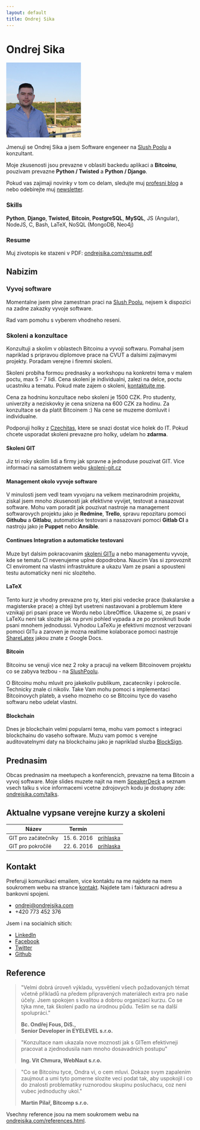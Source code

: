 ```yaml
---
layout: default
title: Ondrej Sika
---
```


# Ondrej Sika

<img src="/static/ondrejsika1_200px.jpg">

Jmenuji se Ondrej Sika a jsem Software engeneer na [Slush Poolu](https://slushpool.com) a konzultant.

Moje zkusenosti jsou prevazne v oblasiti backedu aplikaci a __Bitcoinu__, pouzivam prevazne __Python / Twisted__ a __Python / Django__.

Pokud vas zajimaji novinky v tom co delam, sledujte muj [profesni blog](/blog) a nebo odebirejte muj [newsletter](http://go.oxs.cz/skoleni-git-newsletter).

### Skills

__Python__, __Django__, __Twisted__, __Bitcoin__, __PostgreSQL__, __MySQL__, JS (Angular), NodeJS, C, Bash, LaTeX, NoSQL (MongoDB, Neo4j)

### Resume

Muj zivotopis ke stazeni v PDF: [ondrejsika.com/resume.pdf](https://ondrejsika.com/resume.pdf)


## Nabizim

### Vyvoj software

Momentalne jsem plne zamestnan praci na [Slush Poolu](https://slushpool.com), nejsem k dispozici na zadne zakazky vyvoje software.

Rad vam pomohu s vyberem vhodneho reseni.


### Skoleni a konzultace

Konzultuji a skolim v oblastech Bitcoinu a vyvoji softwaru. Pomahal jsem napriklad s pripravou diplomove prace na CVUT a dalsimi zajimavymi projekty. Poradam verejne i firemni skoleni.

Skoleni probiha formou prednasky a workshopu na konkretni tema v malem poctu, max 5 - 7 lidi. Cena skoleni je individualni, zalezi na delce, poctu ucastniku a tematu. Pokud mate zajem o skoleni, [kontaktujte me](#kontakt).

Cena za hodninu konzultace nebo skoleni je 1500 CZK. Pro studenty, univerzity a neziskovky je cena snizena na 600 CZK za hodinu. Za konzultace se da platit Bitcoinem :) Na cene se muzeme domluvit i individualne.

Podporuji holky z [Czechitas](http://czechitas.cz), ktere se snazi dostat vice holek do IT. Pokud chcete usporadat skoleni prevazne pro holky, udelam ho __zdarma__.


#### Skoleni GIT

Jiz tri roky skolim lidi a firmy jak spravne a jednoduse pouzivat GIT. Vice informaci na samostatnem webu [skoleni-git.cz](https://skoleni-git.cz)


#### Management okolo vyvoje software

V minulosti jsem vedl team vyvojaru na velkem mezinarodnim projektu, ziskal jsem mnoho zkusenosti jak efektivne vyvijet, testovat a nasazovat software. Mohu vam poradit jak pouzivat nastroje na management softwarovych projektu jako je __Redmine__, __Trello__, spravu repozitaru pomoci __Githubu__ a __Gitlabu__, automaticke testovani a nasazovani pomoci __Gitlab CI__ a nastroju jako je __Puppet__ nebo __Ansible__.


#### Continues Integration a automaticke testovani

Muze byt dalsim pokracovanim [skoleni GITu](https://skoleni-git.cz) a nebo managementu vyvoje, kde se tematu CI nevenujeme uplne dopodrobna. Naucim Vas si zprovoznit CI enviroment na vlastni infrastrukture a ukazu Vam ze psani a spousteni testu automaticky neni nic sloziteho.

#### LaTeX

Tento kurz je vhodny prevazne pro ty, kteri pisi vedecke prace (bakalarske a magisterske prace) a chteji byt usetreni nastavovani a problemum ktere vznikaji pri psani prace ve Wordu nebo LibreOffice. Ukazeme si, ze psani v LaTeXu neni tak slozite jak na prvni pohled vypada a ze po proniknuti bude psani mnohem jednodussi. Vyhodou LaTeXu je efektivni moznost verzovani pomoci GITu a zaroven je mozna realtime kolaborace pomoci nastroje [ShareLatex](https://sharelatex.com) jakou znate z Google Docs.

#### Bitcoin

Bitcoinu se venuji vice nez 2 roky a pracuji na velkem Bitcoinovem projektu co se zabyva tezbou - na [SlushPoolu](https://slushpool.com).

O Bitcoinu mohu mluvit pro jakekoliv publikum, zacatecniky i pokrocile. Technicky znale ci nikoliv. Take Vam mohu pomoci s implementaci Bitcoinovych plateb, a vseho mozneho co se Bitcoinu tyce do vaseho softwaru nebo udelat vlastni.

#### Blockchain

Dnes je blockchain velmi popularni tema, mohu vam pomoct s integraci blockchainu do vaseho software. Muzu vam pomoc s verejne auditovatelnymi daty na blockchainu jako je napriklad sluzba [BlockSign](https://blocksign.com).


## Prednasim

Obcas prednasim na meetupech a konferencich, prevazne na tema Bitcoin a vyvoj software. Moje slides muzete najit na mem [SpeakerDeck](https://speakerdeck.com/ondrejsika) a seznam vsech talku s vice informacemi vcetne zdrojovych kodu je dostupny zde: [ondrejsika.com/talks](https://ondrejsika.com/talks).

## Aktualne vypsane verejne kurzy a skoleni

| Název | Termín | |
| --- | --- | --- |
| GIT pro začátečníky | 15. 6. 2016 | [prihlaska](http://goo.gl/forms/61WiMCpVMO3Sm8a83) |
| GIT pro pokročilé | 22. 6. 2016 | [prihlaska](http://goo.gl/forms/t2RgOGsc1ewxIi3J3) |


## Kontakt

Preferuji komunikaci emailem, vice kontaktu na me najdete na mem soukromem webu na strance [kontakt](https://ondrejsika.com/contact.html). Najdete tam i fakturacni adresu a bankovni spojeni.

- <ondrej@ondrejsika.com>
- +420 773 452 376

Jsem i na socialnich sitich:

- [LinkedIn](https://www.linkedin.com/in/ondrejsika)
- [Facebook](https://facebook.com/sikaondrej2)
- [Twitter](https://twitter.com/ondrejsika)
- [Github](https://github.com/ondrejsika)

## Reference

> "Velmi dobrá úroveň výkladu, vysvětlení všech požadovaných témat včetně příkladů na předem připravených materiálech extra pro naše účely. Jsem spokojen s kvalitou a dobrou organizací  kurzu. Co se týka mne, tak školení padlo na úrodnou půdu. Teším se na další spolupráci."
>
> __Bc. Ondřej Fous, DiS.,<br> Senior Developer in EYELEVEL s.r.o.__

> "Konzultace nam ukazala nove moznosti jak s GITem efektivneji pracovat a zjednodusila nam mnoho dosavadnich postupu"
>
> __Ing. Vit Chmura, WebNaut s.r.o.__

> "Co se Bitcoinu tyce, Ondra vi, o cem mluvi. Dokaze svym zapalenim zaujmout a umi tyto pomerne slozite veci podat tak, aby uspokojil i co do znalosti problematiky ruznorodou skupinu posluchacu, coz neni vubec jednoduchy ukol."
>
> __Martin Pilař, Bitcomp s.r.o.__

Vsechny reference jsou na mem soukromem webu na [ondrejsika.com/references.html](https://ondrejsika.com/references.html).
